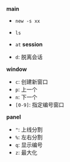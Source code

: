 **main**

* `new -s xx`
* `ls`
* `at`
**session**

* `d`: 脱离会话


**window**

* `c`: 创建新窗口
* `p`: 上一个
* `n`: 下一个
* `[0-9]`: 指定编号窗口


**panel**

* `"`: 上线分割
* `%`: 左右分割
* `q`: 显示编号
* `z`: 最大化
